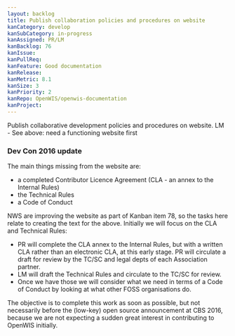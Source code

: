 ```yaml
---
layout: backlog
title: Publish collaboration policies and procedures on website
kanCategory: develop
kanSubCategory: in-progress
kanAssigned: PR/LM
kanBacklog: 76
kanIssue:
kanPullReq:
kanFeature: Good documentation
kanRelease:
kanMetric: 8.1
kanSize: 3
kanPriority: 2
kanRepo: OpenWIS/openwis-documentation
kanProject:
---
```

Publish collaborative development policies and procedures on website. LM - See above: need a functioning website first

### Dev Con 2016 update

The main things missing from the website are:

  - a completed Contributor Licence Agreement (CLA - an annex to the Internal Rules)
  - the Technical Rules
  - a Code of Conduct

NWS are improving the website as part of Kanban item 78, so the tasks here relate to creating the text for the above.  Initially we will focus on the CLA and Technical Rules:

  - PR will complete the CLA annex to the Internal Rules, but with a written CLA rather than an electronic CLA, at this early stage.  PR will circulate a draft for review by the TC/SC and legal depts of each Association partner.
  - LM will draft the Technical Rules and circulate to the TC/SC for review.
  - Once we have those we will consider what we need in terms of a Code of Conduct by looking at what other FOSS organisations do.

The objective is to complete this work as soon as possible, but not necessarily before the (low-key) open source announcement at CBS 2016, because we are not expecting a sudden great interest in contributing to OpenWIS initially.
